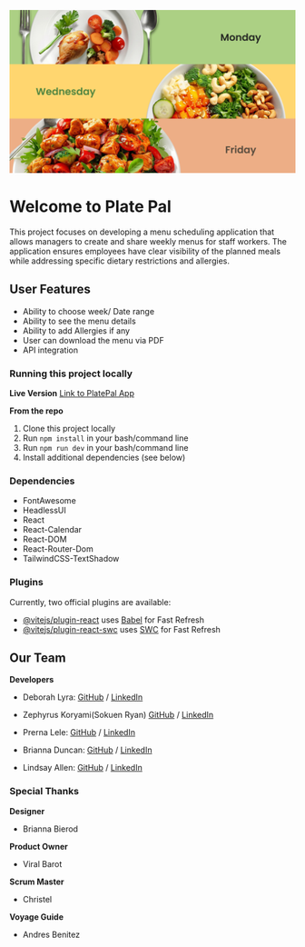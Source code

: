 ![Platepal-Readme-Img](./src/assets/images/TabletHeroImage.png)

# Welcome to Plate Pal
This project focuses on developing a menu scheduling application that allows managers to create and share weekly menus for staff workers. The application ensures employees have clear visibility of the planned meals while addressing specific dietary restrictions and allergies.

## User Features
- Ability to choose week/ Date range
- Ability to see the menu details
- Ability to add Allergies if any
- User can download the menu via PDF
- API integration

### Running this project locally

**Live Version**
[Link to PlatePal App](https://platepal2.netlify.app/)

**From the repo**
   1. Clone this project locally
   2. Run `npm install` in your bash/command line
   3. Run `npm run dev` in your bash/command line
   4. Install additional dependencies (see below)

### Dependencies
 - FontAwesome
 - HeadlessUI
 - React
 - React-Calendar
 - React-DOM
 - React-Router-Dom
 - TailwindCSS-TextShadow

### Plugins
Currently, two official plugins are available:
- [@vitejs/plugin-react](https://github.com/vitejs/vite-plugin-react/blob/main/packages/plugin-react/README.md) uses [Babel](https://babeljs.io/) for Fast Refresh
- [@vitejs/plugin-react-swc](https://github.com/vitejs/vite-plugin-react-swc) uses [SWC](https://swc.rs/) for Fast Refresh

## Our Team
**Developers**
- Deborah Lyra: [GitHub](https://github.com/DeborahLyra) / [LinkedIn](https://www.linkedin.com/in/deborah-prado-lyra-developer/)

- Zephyrus Koryami(Sokuen Ryan) [GitHub](https://github.com/sokuenryan) / [LinkedIn](https://www.linkedin.com/in/sokuenryan/)

- Prerna Lele: [GitHub](https://github.com/prernalele) / [LinkedIn](https://www.linkedin.com/in/prerna-lele/)

- Brianna Duncan: [GitHub](https://github.com/BriannaD23) / [LinkedIn](https://www.linkedin.com/in/briannaduncan/)

- Lindsay Allen: [GitHub](https://github.com/lkallen) / [LinkedIn](https://www.linkedin.com/in/lindsay-allen-54b46937/)

### Special Thanks 
**Designer**
- Brianna Bierod

**Product Owner**
- Viral Barot

**Scrum Master**
- Christel

**Voyage Guide**
- Andres Benitez
